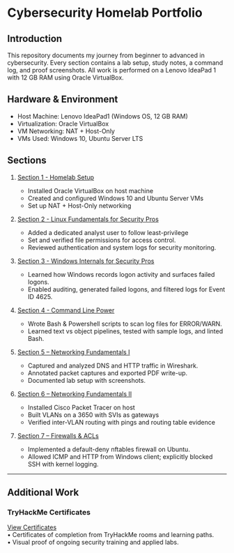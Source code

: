 # Cybersecurity Homelab Portfolio

## Introduction
This repository documents my journey from beginner to advanced in cybersecurity.
Every section contains a lab setup, study notes, a command log, and proof screenshots.
All work is performed on a Lenovo IdeaPad 1 with 12 GB RAM using Oracle VirtualBox.

## Hardware & Environment
- Host Machine: Lenovo IdeaPad1 (Windows OS, 12 GB RAM)
- Virtualization: Oracle VirtualBox
- VM Networking: NAT + Host-Only
- VMs Used: Windows 10, Ubuntu Server LTS

## Sections
1. [Section 1 - Homelab Setup](sections/section_1_homelab_setup/README.md)
	- Installed Oracle VirtualBox on host machine
	- Created and configured Windows 10 and Ubuntu Server VMs
	- Set up NAT + Host-Only networking

2. [Section 2 - Linux Fundamentals for Security Pros](sections/section_2_linux_fundamentals_for_security_pros)
	- Added a dedicated analyst user to follow least-privilege
	- Set and verified file permissions for access control.
	- Reviewed authentication and system logs for security monitoring.

3. [Section 3 - Windows Internals for Security Pros](sections/section_3_windows_internals/README.md)
	- Learned how Windows records logon activity and surfaces failed logons.
	- Enabled auditing, generated failed logons, and filtered logs for Event ID 4625.

4. [Section 4 - Command Line Power](sections/section_4_command_line_power/README.md)
	- Wrote Bash & Powershell scripts to scan log files for ERROR/WARN.
	- Learned text vs object pipelines, tested with sample logs, and linted Bash.

5. [Section 5 – Networking Fundamentals I](sections/section_5_networking_fundamentals/README.md)  
  	 - Captured and analyzed DNS and HTTP traffic in Wireshark.  
   	- Annotated packet captures and exported PDF write-up.  
   	- Documented lab setup with screenshots.  

6. [Section 6 – Networking Fundamentals II](sections/section_6_networking_fundamentals_ii/README.md)  
   	- Installed Cisco Packet Tracer on host  
   	- Built VLANs on a 3650 with SVIs as gateways  
   	- Verified inter-VLAN routing with pings and routing table evidence  


7. [Section 7 – Firewalls & ACLs](sections/section_7_firewalls_acls/README.md)  
  	- Implemented a default-deny nftables firewall on Ubuntu.  
  	- Allowed ICMP and HTTP from Windows client; explicitly blocked SSH with kernel logging.  


---

## Additional Work

### TryHackMe Certificates
[View Certificates](tryhackme/README.md)  
• Certificates of completion from TryHackMe rooms and learning paths.  
• Visual proof of ongoing security training and applied labs.  

